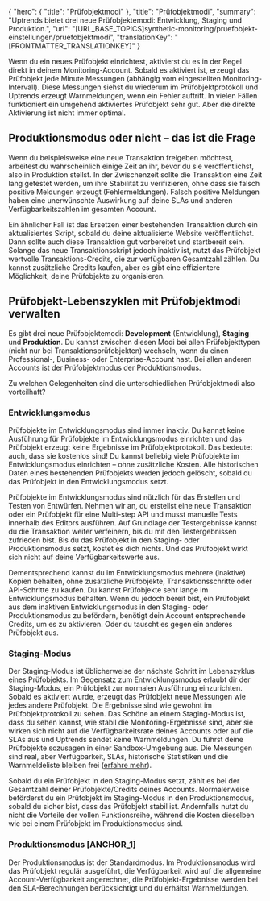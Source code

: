 {
  "hero": {
    "title": "Prüfobjektmodi"
  },
  "title": "Prüfobjektmodi",
  "summary": "Uptrends bietet drei neue Prüfobjektemodi: Entwicklung, Staging und Produktion.",
  "url": "[URL_BASE_TOPICS]synthetic-monitoring/pruefobjekt-einstellungen/pruefobjektmodi",
  "translationKey": "[FRONTMATTER_TRANSLATIONKEY]"
}

Wenn du ein neues Prüfobjekt einrichtest, aktivierst du es in der Regel direkt in deinem Monitoring-Account. Sobald es aktiviert ist, erzeugt das Prüfobjekt jede Minute Messungen (abhängig vom eingestellten Monitoring-Intervall). Diese Messungen siehst du wiederum im Prüfobjektprotokoll und Uptrends erzeugt Warnmeldungen, wenn ein Fehler auftritt. In vielen Fällen funktioniert ein umgehend aktiviertes Prüfobjekt sehr gut. Aber die direkte Aktivierung ist nicht immer optimal. 

## Produktionsmodus oder nicht – das ist die Frage

Wenn du beispielsweise eine neue Transaktion freigeben möchtest, arbeitest du wahrscheinlich einige Zeit an ihr, bevor du sie veröffentlichst, also in Produktion stellst. In der Zwischenzeit sollte die Transaktion eine Zeit lang getestet werden, um ihre Stabilität zu verifizieren, ohne dass sie falsch positive Meldungen erzeugt (Fehlermeldungen). Falsch positive Meldungen haben eine unerwünschte Auswirkung auf deine SLAs und anderen Verfügbarkeitszahlen im gesamten Account.

Ein ähnlicher Fall ist das Ersetzen einer bestehenden Transaktion durch ein aktualisiertes Skript, sobald du deine aktualisierte Website veröffentlichst. Dann sollte auch diese Transaktion gut vorbereitet und startbereit sein. Solange das neue Transaktionsskript jedoch inaktiv ist, nutzt das Prüfobjekt wertvolle Transaktions-Credits, die zur verfügbaren Gesamtzahl zählen. Du kannst zusätzliche Credits kaufen, aber es gibt eine effizientere Möglichkeit, deine Prüfobjekte zu organisieren.

## Prüfobjekt-Lebenszyklen mit Prüfobjektmodi verwalten

Es gibt drei neue Prüfobjektemodi: **Development** (Entwicklung), **Staging** und **Produktion**. Du kannst zwischen diesen Modi bei allen Prüfobjekttypen (nicht nur bei Transaktionsprüfobjekten) wechseln, wenn du einen Professional-, Business- oder Enterprise-Account hast. Bei allen anderen Accounts ist der Prüfobjektmodus der Produktionsmodus.

Zu welchen Gelegenheiten sind die unterschiedlichen Prüfobjektmodi also vorteilhaft?

### Entwicklungsmodus

Prüfobjekte im Entwicklungsmodus sind immer inaktiv. Du kannst keine Ausführung für Prüfobjekte im Entwicklungsmodus einrichten und das Prüfobjekt erzeugt keine Ergebnisse im Prüfobjektprotokoll. Das bedeutet auch, dass sie kostenlos sind! Du kannst beliebig viele Prüfobjekte im Entwicklungsmodus einrichten – ohne zusätzliche Kosten. Alle historischen Daten eines bestehenden Prüfobjekts werden jedoch gelöscht, sobald du das Prüfobjekt in den Entwicklungsmodus setzt.

Prüfobjekte im Entwicklungsmodus sind nützlich für das Erstellen und Testen von Entwürfen. Nehmen wir an, du erstellst eine neue Transaktion oder ein Prüfobjekt für eine Multi-step API und musst manuelle Tests innerhalb des Editors ausführen. Auf Grundlage der Testergebnisse kannst du die Transaktion weiter verfeinern, bis du mit den Testergebnissen zufrieden bist. Bis du das Prüfobjekt in den Staging- oder Produktionsmodus setzt, kostet es dich nichts. Und das Prüfobjekt wirkt sich nicht auf deine Verfügbarkeitswerte aus.

Dementsprechend kannst du im Entwicklungsmodus mehrere (inaktive) Kopien behalten, ohne zusätzliche Prüfobjekte, Transaktionsschritte oder API-Schritte zu kaufen. Du kannst Prüfobjekte sehr lange im Entwicklungsmodus behalten. Wenn du jedoch bereit bist, ein Prüfobjekt aus dem inaktiven Entwicklungsmodus in den Staging- oder Produktionsmodus zu befördern, benötigt dein Account entsprechende Credits, um es zu aktivieren. Oder du tauscht es gegen ein anderes Prüfobjekt aus.

### Staging-Modus

Der Staging-Modus ist üblicherweise der nächste Schritt im Lebenszyklus eines Prüfobjekts. Im Gegensatz zum Entwicklungsmodus erlaubt dir der Staging-Modus, ein Prüfobjekt zur normalen Ausführung einzurichten. Sobald es aktiviert wurde, erzeugt das Prüfobjekt neue Messungen wie jedes andere Prüfobjekt. Die Ergebnisse sind wie gewohnt im Prüfobjektprotokoll zu sehen. Das Schöne an einem Staging-Modus ist, dass du sehen kannst, wie stabil die Monitoring-Ergebnisse sind, aber sie wirken sich nicht auf die Verfügbarkeitsrate deines Accounts oder auf die SLAs aus und Uptrends sendet keine Warnmeldungen. Du führst deine Prüfobjekte sozusagen in einer Sandbox-Umgebung aus. Die Messungen sind real, aber Verfügbarkeit, SLAs, historische Statistiken und die Warnmeldeliste bleiben frei ([erfahre mehr]([LINK_URL_1])).

Sobald du ein Prüfobjekt in den Staging-Modus setzt, zählt es bei der Gesamtzahl deiner Prüfobjekte/Credits deines Accounts. Normalerweise beförderst du ein Prüfobjekt im Staging-Modus in den Produktionsmodus, sobald du sicher bist, dass das Prüfobjekt stabil ist. Andernfalls nutzt du nicht die Vorteile der vollen Funktionsreihe, während die Kosten dieselben wie bei einem Prüfobjekt im Produktionsmodus sind.

### Produktionsmodus [ANCHOR_1]

Der Produktionsmodus ist der Standardmodus. Im Produktionsmodus wird das Prüfobjekt regulär ausgeführt, die Verfügbarkeit wird auf die allgemeine Account-Verfügbarkeit angerechnet, die Prüfobjekt-Ergebnisse werden bei den SLA-Berechnungen berücksichtigt und du erhältst Warnmeldungen.
